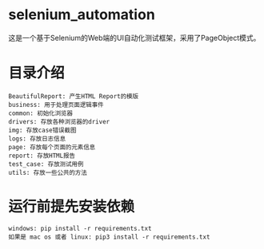 # selenium_automation

这是一个基于Selenium的Web端的UI自动化测试框架，采用了PageObject模式。

#

# 目录介绍

    BeautifulReport: 产生HTML Report的模版
    business: 用于处理页面逻辑事件
    common: 初始化浏览器
    drivers: 存放各种浏览器的driver
    img: 存放case错误截图
    logs: 存放日志信息
    page: 存放每个页面的元素信息
    report: 存放HTML报告
    test_case: 存放测试用例
    utils: 存放一些公共的方法

# 
# 运行前提先安装依赖
    windows: pip install -r requirements.txt
    如果是 mac os 或者 linux: pip3 install -r requirements.txt